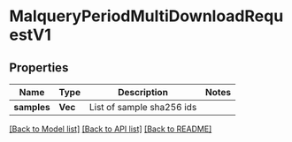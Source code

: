 # MalqueryPeriodMultiDownloadRequestV1

## Properties

Name | Type | Description | Notes
------------ | ------------- | ------------- | -------------
**samples** | **Vec<String>** | List of sample sha256 ids | 

[[Back to Model list]](../README.md#documentation-for-models) [[Back to API list]](../README.md#documentation-for-api-endpoints) [[Back to README]](../README.md)


